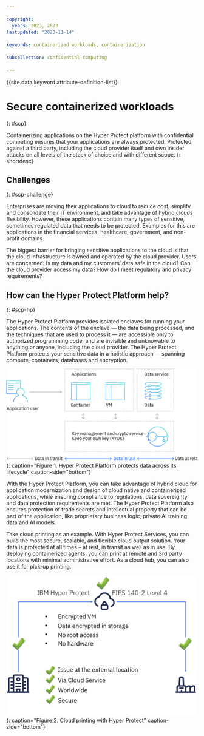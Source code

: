 ```yaml
---

copyright:
  years: 2023, 2023
lastupdated: "2023-11-14"

keywords: containerized workloads, containerization

subcollection: confidential-computing

---
```


{{site.data.keyword.attribute-definition-list}}

# Secure containerized workloads
{: #scp}

Containerizing applications on the Hyper Protect platform with confidential computing ensures that your applications are always protected. Protected against a third party, including the cloud provider itself and own insider attacks on all levels of the stack of choice and with different scope.
{: shortdesc}

## Challenges
{: #scp-challenge}

Enterprises are moving their applications to cloud to reduce cost, simplify and consolidate their IT environment, and take advantage of hybrid clouds flexibility. However, these applications contain many types of sensitive, sometimes regulated data that needs to be protected. Examples for this are applications in the financial services, healthcare, government, and non-profit domains.

The biggest barrier for bringing sensitive applications to the cloud is that the cloud infrastructure is owned and operated by the cloud provider. Users are concerned: Is my data and my customers‘ data safe in the cloud? Can the cloud provider access my data? How do I meet regulatory and privacy requirements?

## How can the Hyper Protect Platform help?
{: #scp-hp}

The Hyper Protect Platform provides isolated enclaves for running your applications. The contents of the enclave — the data being processed, and the techniques that are used to process it — are accessible only to authorized programming code, and are invisible and unknowable to anything or anyone, including the cloud provider. The Hyper Protect Platform protects your sensitive data in a holistic approach — spanning compute, containers, databases and encryption.

![Hyper Protect Platform protects data in a holistic approach](../images/hp-holistic.jpeg){: caption="Figure 1. Hyper Protect Platform protects data across its lifecycle" caption-side="bottom"}

With the Hyper Protect Platform, you can take advantage of hybrid cloud for application modernization and design of cloud native and containerized applications, while ensuring compliance to regulations, data sovereignty and data protection requirements are met. The Hyper Protect Platform also ensures protection of trade secrets and intellectual property that can be part of the application, like proprietary business logic, private AI training data and AI models.

Take cloud printing as an example. With Hyper Protect Services, you can build the most secure, scalable, and flexible cloud output solution. Your data is protected at all times – at rest, in transit as well as in use. By deploying containerized agents, you can print at remote and 3rd party locations with minimal administrative effort. As a cloud hub, you can also use it for pick-up printing.

![Cloud printing with Hyper Protect](../images/cloud-printing.png){: caption="Figure 2. Cloud printing with Hyper Protect" caption-side="bottom"}

